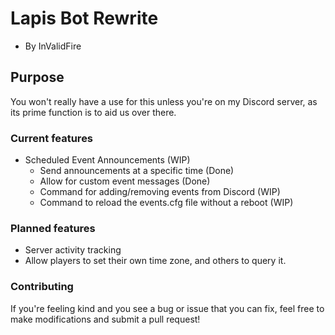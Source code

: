 # Lapis Bot Rewrite
* By InValidFire

## Purpose
You won't really have a use for this unless you're on my Discord server, as its prime function is to aid us over there.

### Current features
* Scheduled Event Announcements (WIP)
  * Send announcements at a specific time (Done)
  * Allow for custom event messages (Done)
  * Command for adding/removing events from Discord (WIP)
  * Command to reload the events.cfg file without a reboot (WIP)

### Planned features
* Server activity tracking
* Allow players to set their own time zone, and others to query it.

### Contributing
If you're feeling kind and you see a bug or issue that you can fix, feel free to make modifications and submit a pull request!
